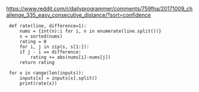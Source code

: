 https://www.reddit.com/r/dailyprogrammer/comments/759fha/20171009_challenge_335_easy_consecutive_distance/?sort=confidence

	 def rate(line, difference=1):
	     nums = {int(n):i for i, n in enumerate(line.split())}
	     s = sorted(nums)
	     rating = 0
	     for i, j in zip(s, s[1:]):
		 if j - i == difference:
		     rating += abs(nums[i]-nums[j])
	     return rating

	 for x in range(len(inputs)):
	     inputs[x] = inputs[x].split()
	     print(rate(x)) 
	
